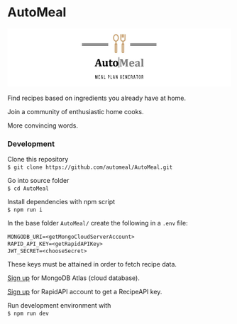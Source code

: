 # AutoMeal

![](./img/logo.jpg)

Find recipes based on ingredients you already have at home.

Join a community of enthusiastic home cooks.

More convincing words.

### Development

Clone this repository  
`$ git clone https://github.com/automeal/AutoMeal.git`

Go into source folder  
`$ cd AutoMeal`

Install dependencies with npm script  
`$ npm run i`

In the base folder `AutoMeal/` create the following in a `.env` file:

```
MONGODB_URI=<getMongoCloudServerAccount>
RAPID_API_KEY=<getRapidAPIKey>
JWT_SECRET=<chooseSecret>
```

These keys must be attained in order to fetch recipe data.

[Sign up](https://www.mongodb.com/cloud/atlas) for MongoDB Atlas (cloud database).

[Sign up](https://rapidapi.com/spoonacular/api/recipe-food-nutrition) for RapidAPI account to get a RecipeAPI key.

Run development environment with  
`$ npm run dev`
